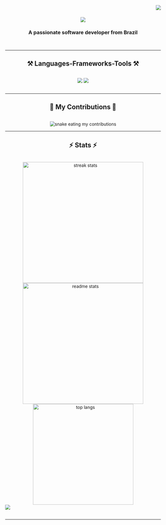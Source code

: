 <img align="right" src="https://visitor-badge.laobi.icu/badge?page_id=IgorRM15.IgorRM15" />

<h1 align="center">
    <img src="https://readme-typing-svg.herokuapp.com/?font=Righteous&size=35&center=true&vCenter=true&width=500&height=70&duration=4000&lines=Hi+There!+👋;+Ola!;" />
</h1>

<h3 align="center">A passionate software developer from Brazil </h3>

<br/>




 

 <hr/>
 
<h2 align="center">⚒️ Languages-Frameworks-Tools ⚒️</h2>
<br/>
<div align="center">
    <img src="https://skillicons.dev/icons?i=react,bootstrap,html,css,vscode,github,figma,tailwind,git,php" />
    <img src="https://skillicons.dev/icons?i=nodejs,javascript,typescript,firebase,java,laravel" /><br>
</div>

<br/>
<hr/>

<div align="center">
  <h2>🐍 My Contributions 🐍</h2>
  <br>
  <img alt="snake eating my contributions" src="https://raw.githubusercontent.com/IgorRM15/IgorRM15/output/github-contribution-grid-snake.svg" />
  

</div>

</div>

<hr/>

<h2 align="center">⚡ Stats ⚡</h2>
<br>
<div align=center>
  <img width=390 src="https://github-readme-streak-stats-IgorRM15.vercel.app/?user=IgorRM15&count_private=true&theme=react&border_radius=10" alt="streak stats"/>
  <img width=390 src="https://github-readme-stats-IgorRM15.vercel.app/api?username=IgorRM15&count_private=true&show_icons=true&theme=react&rank_icon=github&border_radius=10" alt="readme stats" />
  <br/>
  <img width=325 align="center" src="https://github-readme-stats-IgorRM15.vercel.app/api/top-langs/?username=IgorRM15&hide=HTML&langs_count=8&layout=compact&theme=react&border_radius=10&size_weight=0.5&count_weight=0.5&exclude_repo=github-readme-stats" alt="top langs" />
</div>
 <a href="https://instagram.com/i.rocha__" target="_blank"><img src="https://img.shields.io/badge/-Instagram-%23E4405F?style=for-the-badge&logo=instagram&logoColor=white" target="_blank"></a>
<br/><br/>

<hr/>

<br/>



<br/>
